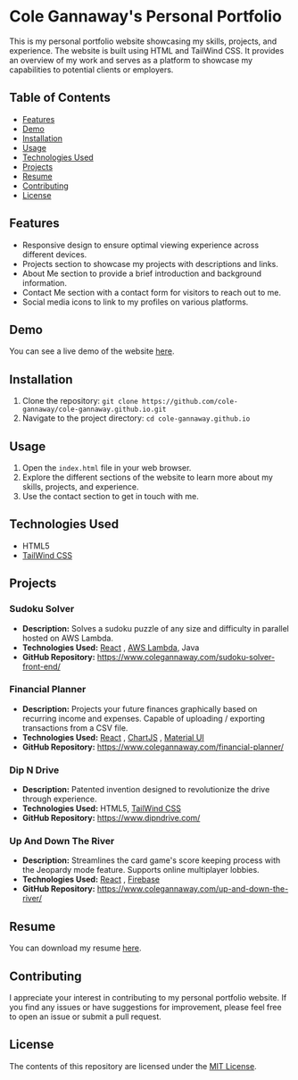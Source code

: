 # Cole Gannaway's Personal Portfolio

This is my personal portfolio website showcasing my skills, projects, and experience. The website is built using HTML and TailWind CSS. It provides an overview of my work and serves as a platform to showcase my capabilities to potential clients or employers.

## Table of Contents

- [Features](#features)
- [Demo](#demo)
- [Installation](#installation)
- [Usage](#usage)
- [Technologies Used](#technologies-used)
- [Projects](#projects)
- [Resume](#resume)
- [Contributing](#contributing)
- [License](#license)

## Features

- Responsive design to ensure optimal viewing experience across different devices.
- Projects section to showcase my projects with descriptions and links.
- About Me section to provide a brief introduction and background information.
- Contact Me section with a contact form for visitors to reach out to me.
- Social media icons to link to my profiles on various platforms.

## Demo

You can see a live demo of the website [here](https://www.colegannaway.com).

## Installation

1. Clone the repository: `git clone https://github.com/cole-gannaway/cole-gannaway.github.io.git`
2. Navigate to the project directory: `cd cole-gannaway.github.io`

## Usage

1. Open the `index.html` file in your web browser.
2. Explore the different sections of the website to learn more about my skills, projects, and experience.
3. Use the contact section to get in touch with me.

## Technologies Used

- HTML5
- [TailWind CSS](https://tailwindcss.com/)

## Projects

### Sudoku Solver

- **Description:** Solves a sudoku puzzle of any size and difficulty in parallel hosted on AWS Lambda.
- **Technologies Used:** [React](https://react.dev/) , [AWS Lambda](https://aws.amazon.com/lambda/), Java
- **GitHub Repository:** https://www.colegannaway.com/sudoku-solver-front-end/

### Financial Planner

- **Description:** Projects your future finances graphically based on recurring income and expenses. Capable of uploading / exporting transactions from a CSV file.
- **Technologies Used:** [React](https://react.dev/) , [ChartJS](https://www.chartjs.org/) , [Material UI](https://www.mui.com/)
- **GitHub Repository:** https://www.colegannaway.com/financial-planner/

### Dip N Drive

- **Description:** Patented invention designed to revolutionize the drive through experience.
- **Technologies Used:** HTML5, [TailWind CSS](https://tailwindcss.com/)
- **GitHub Repository:** https://www.dipndrive.com/


### Up And Down The River

- **Description:** Streamlines the card game's score keeping process with the Jeopardy mode feature. Supports online multiplayer lobbies.
- **Technologies Used:** [React](https://react.dev/) , [Firebase](https://firebase.google.com/)
- **GitHub Repository:** https://www.colegannaway.com/up-and-down-the-river/

## Resume

You can download my resume [here](https://www.colegannaway.com/resume.pdf).

## Contributing

I appreciate your interest in contributing to my personal portfolio website. If you find any issues or have suggestions for improvement, please feel free to open an issue or submit a pull request.

## License

The contents of this repository are licensed under the [MIT License](LICENSE).
